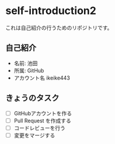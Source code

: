 # self-introduction2
これは自己紹介の行うためのリポジトリです。

## 自己紹介
- 名前: 池田
- 所属: GitHub
- アカウント名 ikeike443

## きょうのタスク
- [ ] GitHubアカウントを作る
- [ ] Pull Request を作成する
- [ ] コードレビューを行う
- [ ] 変更をマージする
